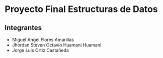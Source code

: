 # Proyecto Final Estructuras de Datos

## Integrantes

- Miguel Angel Flores Amarillas
- Jhordan Steven Octavio Huamani Huamani
- Jorge Luis Ortiz Castañeda